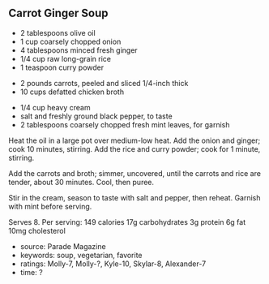 Carrot Ginger Soup
------------------

- 2 tablespoons olive oil
- 1 cup coarsely chopped onion
- 4 tablespoons minced fresh ginger
- 1/4 cup raw long-grain rice
- 1 teaspoon curry powder
<!-- -->
- 2 pounds carrots, peeled and sliced 1/4-inch thick
- 10 cups defatted chicken broth
<!-- -->
- 1/4 cup heavy cream
- salt and freshly ground black pepper, to taste
- 2 tablespoons coarsely chopped fresh mint leaves, for garnish

Heat the oil in a large pot over medium-low heat.  Add the onion and
ginger; cook 10 minutes, stirring.  Add the rice and curry powder;
cook for 1 minute, stirring.

Add the carrots and broth; simmer, uncovered, until the carrots and
rice are tender, about 30 minutes.  Cool, then puree.

Stir in the cream, season to taste with salt and pepper, then reheat.
Garnish with mint before serving.

Serves 8.
Per serving:
  149 calories
  17g carbohydrates
  3g protein
  6g fat
  10mg cholesterol

- source: Parade Magazine
- keywords: soup, vegetarian, favorite
- ratings: Molly-7, Molly-?, Kyle-10, Skylar-8, Alexander-7
- time: ?
